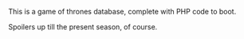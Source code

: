 This is a game of thrones database, complete with PHP code to boot. 

Spoilers up till the present season, of course.
